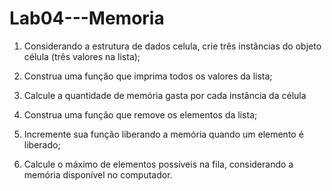 # Lab04---Memoria

1. Considerando a estrutura de dados celula, crie três instâncias do objeto célula (três valores na lista);
   
2. Construa uma função que imprima todos os valores da lista;
   
3. Calcule a quantidade de memória gasta por cada instância da célula
   
4. Construa uma função que remove os elementos da lista;


5. Incremente sua função liberando a memória quando um elemento é liberado;


6. Calcule o máximo de elementos possíveis na fila, considerando a memória disponível no computador.
